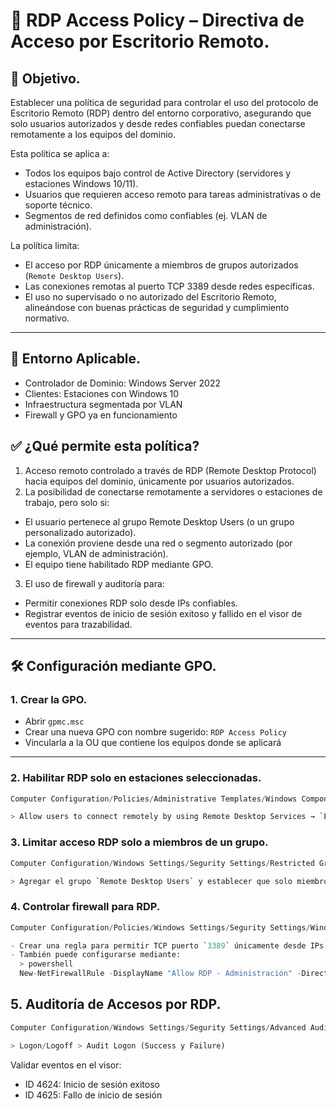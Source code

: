 # 📘 RDP Access Policy – Directiva de Acceso por Escritorio Remoto.

## 🎯 Objetivo.

Establecer una política de seguridad para controlar el uso del protocolo de Escritorio Remoto (RDP) dentro del entorno corporativo, asegurando que solo usuarios autorizados y desde redes confiables puedan conectarse remotamente a los equipos del dominio.

Esta política se aplica a:

- Todos los equipos bajo control de Active Directory (servidores y estaciones Windows 10/11).
- Usuarios que requieren acceso remoto para tareas administrativas o de soporte técnico.
- Segmentos de red definidos como confiables (ej. VLAN de administración).

La política limita:

- El acceso por RDP únicamente a miembros de grupos autorizados (`Remote Desktop Users`).
- Las conexiones remotas al puerto TCP 3389 desde redes específicas.
- El uso no supervisado o no autorizado del Escritorio Remoto, alineándose con buenas prácticas de seguridad y cumplimiento normativo.

---

## 🧱 Entorno Aplicable.

- Controlador de Dominio: Windows Server 2022  
- Clientes: Estaciones con Windows 10  
- Infraestructura segmentada por VLAN  
- Firewall y GPO ya en funcionamiento

## ✅ ¿Qué permite esta política?

1. Acceso remoto controlado a través de RDP (Remote Desktop Protocol) hacia equipos del     dominio, únicamente por usuarios autorizados.
2. La posibilidad de conectarse remotamente a servidores o estaciones de trabajo, pero solo si:

- El usuario pertenece al grupo Remote Desktop Users (o un grupo personalizado autorizado).
- La conexión proviene desde una red o segmento autorizado (por ejemplo, VLAN de  administración).
- El equipo tiene habilitado RDP mediante GPO.

3. El uso de firewall y auditoría para:

- Permitir conexiones RDP solo desde IPs confiables.
- Registrar eventos de inicio de sesión exitoso y fallido en el visor de eventos para trazabilidad.


---

## 🛠️ Configuración mediante GPO.

### 1. Crear la GPO.

- Abrir `gpmc.msc`
- Crear una nueva GPO con nombre sugerido: `RDP Access Policy`
- Vincularla a la OU que contiene los equipos donde se aplicará

---

### 2. Habilitar RDP solo en estaciones seleccionadas.

```python
Computer Configuration/Policies/Administrative Templates/Windows Components/Remote Desktop Services/Remote Deskyop Sesion Host/Connections

> Allow users to connect remotely by using Remote Desktop Services → `Enabled`
```

### 3. Limitar acceso RDP solo a miembros de un grupo.

```python
Computer Configuration/Windows Settings/Segurity Settings/Restricted Groups

> Agregar el grupo `Remote Desktop Users` y establecer que solo miembros autorizados (ej. `SoporteTI`) estén incluidos.
```

### 4. Controlar firewall para RDP.

```python
Computer Configuration/Policies/Windows Settings/Segurity Settings/Windows Defender Firewall with Advance Security -LDA

- Crear una regla para permitir TCP puerto `3389` únicamente desde IPs confiables (ej. segmento de administración).
- También puede configurarse mediante:
  > powershell
  New-NetFirewallRule -DisplayName "Allow RDP - Administración" -Direction Inbound -Protocol TCP -LocalPort 3389 -RemoteAddress 10.10.30.0/24 -Action Allow

```

## 5. Auditoría de Accesos por RDP. 

```python
Computer Configuration/Windows Settings/Segurity Settings/Advanced Audit Policy Configuration 

> Logon/Logoff > Audit Logon (Success y Failure)
```

Validar eventos en el visor:

- ID 4624: Inicio de sesión exitoso
- ID 4625: Fallo de inicio de sesión